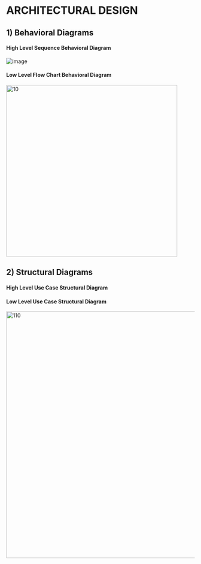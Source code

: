 # ARCHITECTURAL DESIGN

## 1) Behavioral Diagrams

#### High Level Sequence Behavioral Diagram
 ![image](https://user-images.githubusercontent.com/98866123/157879858-75075707-0af4-4007-96c5-2d5ea2dedfe1.png)


#### Low Level Flow Chart Behavioral Diagram

<img width="457" alt="10" src="https://user-images.githubusercontent.com/99073372/157882587-2ef7280b-e095-4554-a317-1b28066f3c32.PNG">


## 2) Structural Diagrams

#### High Level Use Case Structural Diagram

#### Low Level Use Case Structural Diagram

<img width="657" alt="110" src="https://user-images.githubusercontent.com/99073372/157882842-66b3541b-ae00-4534-a52a-bd14bc51ddfd.PNG">

